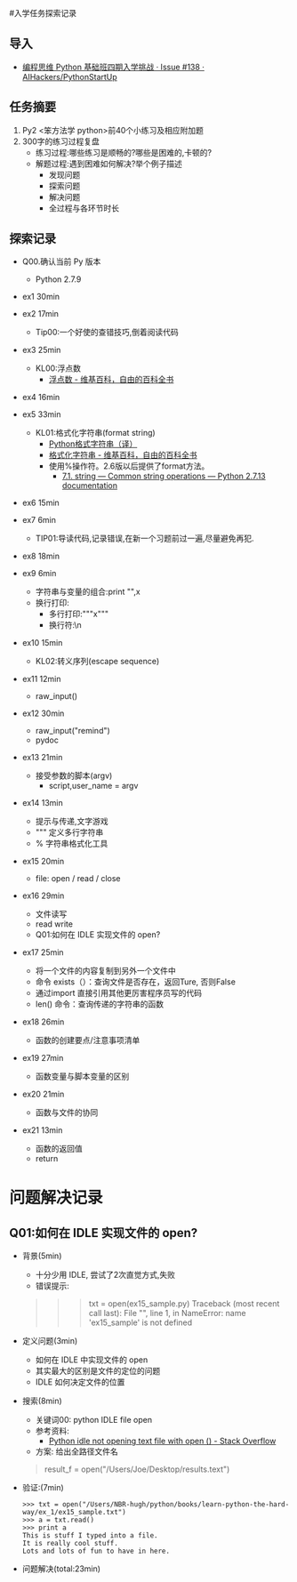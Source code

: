 #入学任务探索记录

## 导入

- [编程思维 Python 基础班四期入学挑战 · Issue #138 · AIHackers/PythonStartUp](https://github.com/AIHackers/PythonStartUp/issues/138)

## 任务摘要

1. Py2 <笨方法学 python>前40个小练习及相应附加题
2. 300字的练习过程复盘
    - 练习过程:哪些练习是顺畅的?哪些是困难的,卡顿的?
    - 解题过程:遇到困难如何解决?举个例子描述
        - 发现问题
        - 探索问题
        - 解决问题
        - 全过程与各环节时长

## 探索记录

- Q00.确认当前 Py 版本
    - Python 2.7.9

- ex1 30min
- ex2 17min
    - Tip00:一个好使的查错技巧,倒着阅读代码
- ex3 25min
    - KL00:浮点数
        - [浮点数 - 维基百科，自由的百科全书](https://zh.wikipedia.org/wiki/%E6%B5%AE%E7%82%B9%E6%95%B0)
- ex4 16min
- ex5 33min
    - KL01:格式化字符串(format string)
        - [Python格式字符串（译）](http://blog.xiayf.cn/2013/01/26/python-string-format/)
        - [格式化字符串 - 维基百科，自由的百科全书](https://zh.wikipedia.org/wiki/%E6%A0%BC%E5%BC%8F%E5%8C%96%E5%AD%97%E7%AC%A6%E4%B8%B2)
        - 使用%操作符。2.6版以后提供了format方法。
            - [7.1. string — Common string operations — Python 2.7.13 documentation](https://docs.python.org/2/library/string.html#format-string-syntax)

- ex6 15min
- ex7 6min
    - TIP01:导读代码,记录错误,在新一个习题前过一遍,尽量避免再犯.
- ex8 18min
- ex9 6min
    - 字符串与变量的组合:print "",x
    - 换行打印:
        - 多行打印:"""x"""
        - 换行符:\n
- ex10 15min
    - KL02:转义序列(escape sequence)

- ex11 12min
    - raw_input()

- ex12 30min
    - raw_input("remind")
    - pydoc

- ex13 21min
    - 接受参数的脚本(argv)
        - script,user_name = argv

- ex14 13min
    - 提示与传递,文字游戏
    - """ 定义多行字符串
    - % 字符串格式化工具

- ex15 20min
    - file: open / read / close

- ex16 29min
    - 文件读写 
    - read write
    - Q01:如何在 IDLE 实现文件的 open?

- ex17 25min
    - 将一个文件的内容复制到另外一个文件中
    - 命令 exists（）：查询文件是否存在，返回Ture, 否则False
    - 通过import 直接引用其他更厉害程序员写的代码
    - len() 命令：查询传递的字符串的函数

- ex18 26min
    - 函数的创建要点/注意事项清单

- ex19 27min
    - 函数变量与脚本变量的区别

- ex20 21min
    - 函数与文件的协同

- ex21 13min
    - 函数的返回值
    - return

# 问题解决记录

## Q01:如何在 IDLE 实现文件的 open?

- 背景(5min)
    - 十分少用 IDLE, 尝试了2次直觉方式,失败
    - 错误提示:
    >>> txt = open(ex15_sample.py)
Traceback (most recent call last):
  File "<stdin>", line 1, in <module>
NameError: name 'ex15_sample' is not defined

- 定义问题(3min)
    - 如何在 IDLE 中实现文件的 open
    - 其实最大的区别是文件的定位的问题
    - IDLE 如何决定文件的位置

- 搜索(8min)
    - 关键词00: python IDLE file open
    - 参考资料:
        - [Python idle not opening text file with open () - Stack Overflow](https://stackoverflow.com/questions/35670906/python-idle-not-opening-text-file-with-open)
    - 方案: 给出全路径文件名

    > result_f = open("/Users/Joe/Desktop/results.text")

- 验证:(7min)

    ```
    >>> txt = open("/Users/NBR-hugh/python/books/learn-python-the-hard-way/ex_1/ex15_sample.txt")
    >>> a = txt.read()
    >>> print a
    This is stuff I typed into a file.
    It is really cool stuff.
    Lots and lots of fun to have in here.
    ```

- 问题解决(total:23min)


